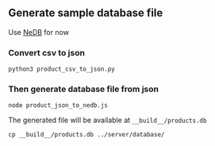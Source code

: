 ## Generate sample database file

Use [NeDB](https://github.com/louischatriot/nedb) for now

### Convert csv to json

```
python3 product_csv_to_json.py
```

### Then generate database file from json

```
node product_json_to_nedb.js
```

The generated file will be available at ``__build__/products.db``

```
cp __build__/products.db ../server/database/
```
